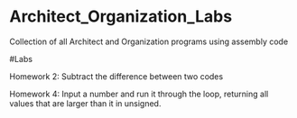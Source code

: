# Architect_Organization_Labs
Collection of all Architect and Organization programs using assembly code

#Labs

Homework 2: Subtract the difference between two codes

Homework 4: Input a number and run it through the loop, returning all values that are larger than it in unsigned.

